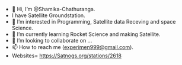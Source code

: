 - 👋 Hi, I’m @Shamika-Chathuranga.
- I have Satellite Groundstation.
- 👀 I’m interested in Programming, Satellite data Receving and space Science.
- 🌱 I’m currently learning Rocket Science and making Satellite.
- 💞️ I’m looking to collaborate on ...
- 📫 How to reach me (experimen999@gmail.com).
- Websites= https://Satnogs.org/stations/2618

<!---
Shamika-Chathuranga/Shamika-Chathuranga is a ✨ special ✨ repository because its `README.md` (this file) appears on your GitHub profile.
You can click the Preview link to take a look at your changes.
--->

